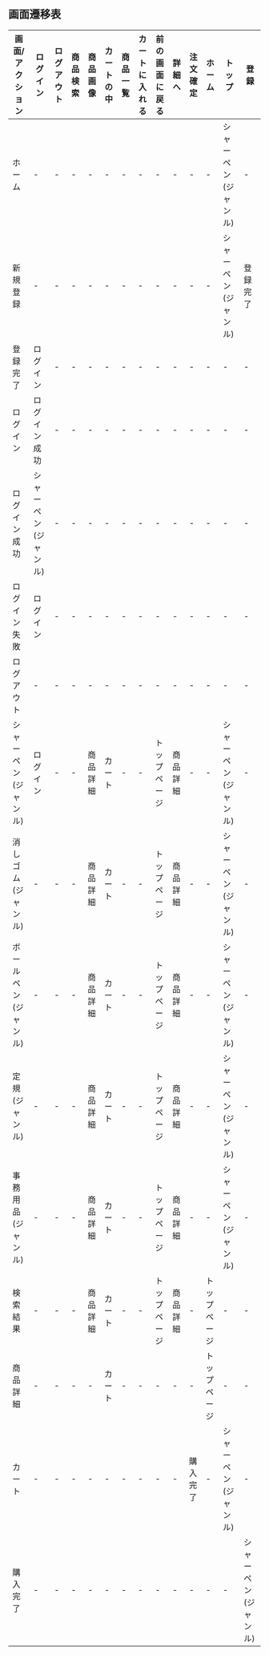## 画面遷移表

|画面/アクション|ログイン|ログアウト|商品検索|商品画像|カートの中|商品一覧|カートに入れる|前の画面に戻る|詳細へ|注文確定|ホーム|トップ|登録|
|-------------|-------|---------|-------|-------|---------|-------|-------------|------------|------|------|---------|-----|----|
|ホーム|-|-|-|-|-|-|-|-|-|-|-|シャーペン(ジャンル)|-|
|新規登録|-|-|-|-|-|-|-|-|-|-|-|シャーペン(ジャンル)|登録完了|
|登録完了|ログイン|-|-|-|-|-|-|-|-|-|-|-|-|
|ログイン|ログイン成功|-|-|-|-|-|-|-|-|-|-|-|-|シャーペン(ジャンル)|-|
|ログイン成功|シャーペン(ジャンル)|-|-|-|-|-|-|-|-|-|-|-|-|-|
|ログイン失敗|ログイン|-|-|-|-|-|-|-|-|-|-|-|-|-|
|ログアウト|-|-|-|-|-|-|-|-|-|-|-|-|-|シャーペン(ジャンル)|-|
|シャーペン(ジャンル)|ログイン|-|-|商品詳細|カート|-|-|トップページ|商品詳細|-|-|シャーペン(ジャンル)|-|
|消しゴム(ジャンル)|-|-|-|商品詳細|カート|-|-|トップページ|商品詳細|-|-|シャーペン(ジャンル)|-|
|ボールペン(ジャンル)|-|-|-|商品詳細|カート|-|-|トップページ|商品詳細|-|-|シャーペン(ジャンル)|-|
|定規(ジャンル)|-|-|-|商品詳細|カート|-|-|トップページ|商品詳細|-|-|シャーペン(ジャンル)|-|
|事務用品(ジャンル)|-|-|-|商品詳細|カート|-|-|トップページ|商品詳細|-|-|シャーペン(ジャンル)|-|
|検索結果|-|-|-|商品詳細|カート|-|-|トップページ|商品詳細|-|トップページ|-|-|
|商品詳細|-|-|-|-|カート|-|-|-|-|-|トップページ|-|-|
|カート|-|-|-|-|-|-|-|-|-|購入完了|-|シャーペン(ジャンル)|-|
|購入完了|-|-|-|-|-|-|-|-|-|-|-|-|シャーペン(ジャンル)|-|
